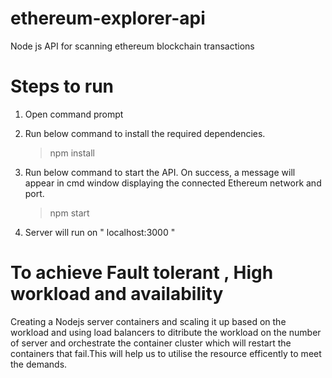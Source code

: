 # ethereum-explorer-api
Node js API for scanning ethereum blockchain transactions 

# Steps to run
1. Open command prompt

2. Run below command to install the required dependencies.
    
    > npm install

3. Run below command to start the API. On success, a message will appear in cmd window displaying the connected Ethereum network and port. 
    
    > npm start
4. Server will run on " localhost:3000 "


# To achieve Fault tolerant , High workload and availability 

Creating a Nodejs server containers and scaling it up based on the workload and using load balancers to ditribute the workload on the number of server and orchestrate the container cluster which will restart the containers that fail.This will help us to utilise the resource efficently to meet the demands.
    
  

